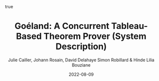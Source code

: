 ---
title: "Goéland: A Concurrent Tableau-Based Theorem
Prover (System Description)"
conf: 11th International Joint Conference on Automated Reasoning (IJCAR 2022)
author: Julie Cailler, Johann Rosain, David Delahaye Simon Robillard & Hinde Lilia Bouziane
publisher: Springer
date: 2022-08-09
categories: [conferences]
math: true
mermaid: true
attachment: ijcar2022.pdf
bibtex: ijcar2022.txt
doi: https://doi.org/10.1007/978-3-031-10769-6_22
---